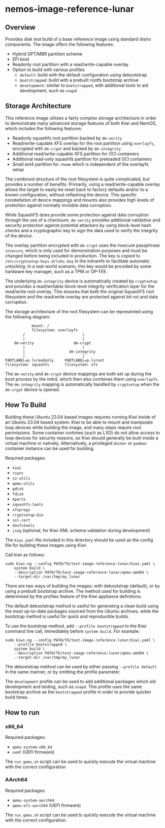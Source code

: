 # nemos-image-reference-lunar

## Overview

Provides disk test build of a base reference image using standard
distro components. The image offers the following features:

* Hybrid GPT/MBR partition scheme
* EFI boot
* Readonly root partition with a read/write-capable overlay
* Option to build with various profiles
  * `default`: build with the default configuration using debootstrap
  * `bootstrapped`: build with a prebuilt rootfs bootstrap archive
  * `development`: similar to `bootstrapped`, with additional tools to aid
    development, such as `snapd`

## Storage Architecture

This reference image utilises a fairly complex storage architecture in order to
demonstrate many advanced storage features of both Kiwi and NemOS, which
includes the following features:

* Readonly squashfs root partition backed by `dm-verity`
* Read/write-capable XFS overlay for the root partition using `overlayfs`,
  encrypted with `dm-crypt` and backed by `dm-integrity`
* Additional read/write-capable XFS partition for OCI containers
* Additional read-only squashfs partition for preloaded OCI containers
* Small ext4 partition for `/home` which is independent of the overlayfs setup

The combined structure of the root filesystem is quite complicated, but
provides a number of benefits. Primarily, using a read/write-capable overlay
allows the target to easily be reset back to factory defaults and/or to a known
configuration, without reflashing the device. This specific constellation of
device mappings and mounts also provides high levels of protection against
normally invisible data corruption.

While SquashFS does provide some protection against data corruption through the
use of a checksum, `dm-verity` provides additional validation and security
protection against potential attackers by using block-level hash checks and a
cryptographic key to sign the data used to verify the integrity of the device.

The overlay partition encrypted with `dm-crypt` uses the insecure passphrase
`insecure`, which is only used for demonstration purposes and must be changed
before being included in production. The key is copied to
`/etc/cryptsetup-keys.d/luks.key` in the initramfs to facilitate automatic
unlocking. In a real-world scenario, this key would be provided by some
hardware key manager, such as a TPM or OP-TEE.

The underlying `dm-integrity` device is automatically created by `cryptsetup`
and provides a read/writable block-level integrity verification layer for the
read/write root overlay. This ensures that both the original SquashFS root
filesystem and the read/write overlay are protected against bit-rot and data
corruption.

The storage architecture of the root filesystem can be represented using the
following diagram:

```
            mount: /
            filesystem: overlayfs
        /                          \
        |                          |
    dm-verity                  dm-crypt
        |                          |
        |                    dm-integrity
        |                          |
PARTLABEL=p.lxreadonly     PARTLABEL=p.lxroot
filesystem: squashfs       filesystem: xfs
```

The `dm-verity` and `dm-crypt` device mappings are both set up during the
boot process by the initrd, which then also combines them using `overlayfs`.
The `dm-integrity` mapping is automatically handled by `cryptsetup` when the
`dm-crypt` device is opened.

## How To Build

Building these Ubuntu 23.04 based images requires running Kiwi inside of an
Ubuntu 23.04 based system. Kiwi to be able to mount and manipulate loop devices
while building the image, and many steps require root permissions. Some
container runtimes (such as LXD) do not allow access to loop devices for
security reasons, so Kiwi should generally be built inside a virtual machine or
natively. Alternatively, a privileged `docker` or `podman` container instance
can be used for building.

Required packages:

* `kiwi`
* `rsync`
* `xz-utils`
* `qemu-utils`
* `gdisk`
* `fdisk`
* `kpartx`
* `squashfs-tools`
* `xfsprogs`
* `cryptsetup-bin`
* `ssl-cert`
* `dosfstools`
* `jing` (optional, for Kiwi XML schema validation during development)

The `kiwi.yaml` file included in this directory should be used as the config
file for building these images using Kiwi.

Call kiwi as follows:

```
sudo kiwi-ng --config PATH/TO/test-image-reference-lunar/kiwi.yaml \
    system build \
    --description PATH/TO/test-image-reference-lunar/qemu-amd64 \
    --target-dir /var/tmp/my_lunar
```

There are two ways of building the images: with debootstrap (default), or by
using a prebuilt bootstrap archive. The method used for building is determined
by the profiles feature of the Kiwi appliance definitions.

The default debootstrap method is useful for generating a clean build using
the most up-to-date packages sourced from the Ubuntu archives, while the
bootstrap method is useful for quick and reproducible builds.

To use the bootstrap method, add `--profile bootstrapped` to the Kiwi command
line call, immediately before `system build`. For example:

```
sudo kiwi-ng --config PATH/TO/test-image-reference-lunar/kiwi.yaml \
    --profile bootstrapped \
    system build \
    --description PATH/TO/test-image-reference-lunar/qemu-amd64 \
    --target-dir /var/tmp/my_lunar
```

The debootstrap method can be used by either passing `--profile default` in the
same manner, or by omitting the profile parameter.

The `development` profile can be used to add additional packages which aid
development and testing, such as `snapd`. This profile uses the same
bootstrap archive as the `bootstrapped` profile in order to provide quicker
build times.

## How to run

### x86_64

Required packages:

* `qemu-system-x86_64`
* `ovmf` (UEFI firmware)

The `run_qemu.sh` script can be used to quickly execute the virtual machine with
the correct configuration.

### AArch64

Required packages:

* `qemu-system-aarch64`
* `qemu-efi-aarch64` (UEFI firmware)

The `run_qemu.sh` script can be used to quickly execute the virtual machine
with the correct configuration.
